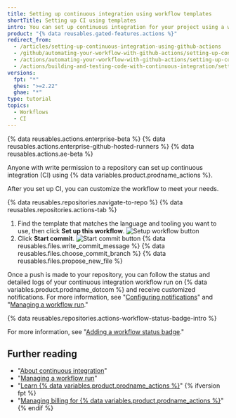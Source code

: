 ```yaml
---
title: Setting up continuous integration using workflow templates
shortTitle: Setting up CI using templates
intro: You can set up continuous integration for your project using a workflow template that matches the language and tooling you want to use.
product: "{% data reusables.gated-features.actions %}"
redirect_from:
  - /articles/setting-up-continuous-integration-using-github-actions
  - /github/automating-your-workflow-with-github-actions/setting-up-continuous-integration-using-github-actions
  - /actions/automating-your-workflow-with-github-actions/setting-up-continuous-integration-using-github-actions
  - /actions/building-and-testing-code-with-continuous-integration/setting-up-continuous-integration-using-github-actions
versions:
  fpt: "*"
  ghes: ">=2.22"
  ghae: "*"
type: tutorial
topics:
  - Workflows
  - CI
---
```


{% data reusables.actions.enterprise-beta %}
{% data reusables.actions.enterprise-github-hosted-runners %}
{% data reusables.actions.ae-beta %}

Anyone with write permission to a repository can set up continuous integration (CI) using {% data variables.product.prodname_actions %}.

After you set up CI, you can customize the workflow to meet your needs.

{% data reusables.repositories.navigate-to-repo %}
{% data reusables.repositories.actions-tab %}

1. Find the template that matches the language and tooling you want to use, then click **Set up this workflow**.
   ![Setup workflow button](/assets/images/help/repository/setup-workflow-button.png)
2. Click **Start commit**.
   ![Start commit button](/assets/images/help/repository/start-commit.png)
   {% data reusables.files.write_commit_message %}
   {% data reusables.files.choose_commit_branch %}
   {% data reusables.files.propose_new_file %}

Once a push is made to your repository, you can follow the status and detailed logs of your continuous integration workflow run on {% data variables.product.prodname_dotcom %} and receive customized notifications. For more information, see "[Configuring notifications](/github/managing-subscriptions-and-notifications-on-github/configuring-notifications#github-actions-notification-options)" and "[Managing a workflow run](/articles/managing-a-workflow-run)."

{% data reusables.repositories.actions-workflow-status-badge-intro %}

For more information, see "[Adding a workflow status badge](/actions/managing-workflow-runs/adding-a-workflow-status-badge)."

## Further reading

- "[About continuous integration](/articles/about-continuous-integration)"
- "[Managing a workflow run](/articles/managing-a-workflow-run)"
- "[Learn {% data variables.product.prodname_actions %}](/actions/learn-github-actions)"
  {% ifversion fpt %}
- "[Managing billing for {% data variables.product.prodname_actions %}](/billing/managing-billing-for-github-actions)"
  {% endif %}
